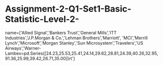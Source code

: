 # Assignment-2-Q1-Set1-Basic-Statistic-Level-2-
name=['Allied Signal','Bankers Trust','General Mills','ITT Industries','J.P.Morgan &amp; Co.','Lehman Brothers','Marriott',      'MCI','Merrill Lynch','Microsoft','Morgan Stanley','Sun Microsystem','Travelers','US Airways','Warner-Lambex=pd.Series([24.23,25.53,25.41,24.14,29.62,28.81,24.39,40.26,32.95,91.36,25.99,39.42,26.71,35.00])rt']

